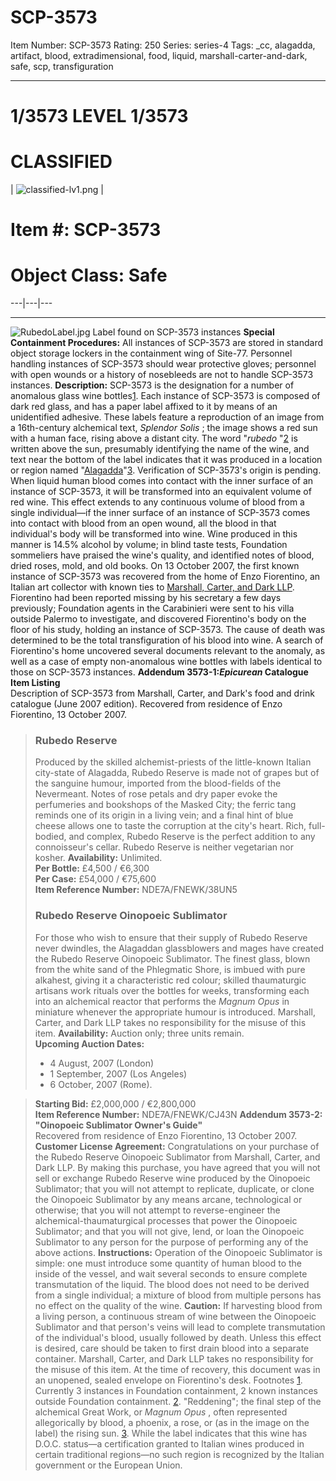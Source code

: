 # SCP-3573
Item Number: SCP-3573
Rating: 250
Series: series-4
Tags: _cc, alagadda, artifact, blood, extradimensional, food, liquid, marshall-carter-and-dark, safe, scp, transfiguration

---

# 1/3573 LEVEL 1/3573
# CLASSIFIED
| ![classified-lv1.png](https://scp-wiki.wdfiles.com/local--files/component%3Aclassified-decoration-base/classified-lv1.png) | 
# Item #: SCP-3573
# Object Class: Safe  
---|---|---  
* * *
![RubedoLabel.jpg](https://scp-wiki.wdfiles.com/local--files/scp-3573/RubedoLabel.jpg)
Label found on SCP-3573 instances
**Special Containment Procedures:** All instances of SCP-3573 are stored in standard object storage lockers in the containment wing of Site-77. Personnel handling instances of SCP-3573 should wear protective gloves; personnel with open wounds or a history of nosebleeds are not to handle SCP-3573 instances.
**Description:** SCP-3573 is the designation for a number of anomalous glass wine bottles[1](javascript:;). Each instance of SCP-3573 is composed of dark red glass, and has a paper label affixed to it by means of an unidentified adhesive. These labels feature a reproduction of an image from a 16th-century alchemical text, _Splendor Solis_ ; the image shows a red sun with a human face, rising above a distant city. The word "_rubedo_ "[2](javascript:;) is written above the sun, presumably identifying the name of the wine, and text near the bottom of the label indicates that it was produced in a location or region named "[Alagadda](/scp-2264)"[3](javascript:;). Verification of SCP-3573's origin is pending.
When liquid human blood comes into contact with the inner surface of an instance of SCP-3573, it will be transformed into an equivalent volume of red wine. This effect extends to any continuous volume of blood from a single individual—if the inner surface of an instance of SCP-3573 comes into contact with blood from an open wound, all the blood in that individual's body will be transformed into wine. Wine produced in this manner is 14.5% alcohol by volume; in blind taste tests, Foundation sommeliers have praised the wine's quality, and identified notes of blood, dried roses, mold, and old books.
On 13 October 2007, the first known instance of SCP-3573 was recovered from the home of Enzo Fiorentino, an Italian art collector with known ties to [Marshall, Carter, and Dark LLP](/marshall-carter-and-dark-hub). Fiorentino had been reported missing by his secretary a few days previously; Foundation agents in the Carabinieri were sent to his villa outside Palermo to investigate, and discovered Fiorentino's body on the floor of his study, holding an instance of SCP-3573. The cause of death was determined to be the total transfiguration of his blood into wine. A search of Fiorentino's home uncovered several documents relevant to the anomaly, as well as a case of empty non-anomalous wine bottles with labels identical to those on SCP-3573 instances.
**Addendum 3573-1:_Epicurean_ Catalogue Item Listing**  
Description of SCP-3573 from Marshall, Carter, and Dark's food and drink catalogue (June 2007 edition). Recovered from residence of Enzo Fiorentino, 13 October 2007.
> ### Rubedo Reserve
> Produced by the skilled alchemist-priests of the little-known Italian city-state of Alagadda, Rubedo Reserve is made not of grapes but of the sanguine humour, imported from the blood-fields of the Nevermeant. Notes of rose petals and dry paper evoke the perfumeries and bookshops of the Masked City; the ferric tang reminds one of its origin in a living vein; and a final hint of blue cheese allows one to taste the corruption at the city's heart. Rich, full-bodied, and complex, Rubedo Reserve is the perfect addition to any connoisseur's cellar. Rubedo Reserve is neither vegetarian nor kosher.
> **Availability:** Unlimited.  
>  **Per Bottle:** £4,500 / €6,300  
>  **Per Case:** £54,000 / €75,600  
>  **Item Reference Number:** NDE7A/FNEWK/38UN5
> ### Rubedo Reserve Oinopoeic Sublimator
> For those who wish to ensure that their supply of Rubedo Reserve never dwindles, the Alagaddan glassblowers and mages have created the Rubedo Reserve Oinopoeic Sublimator. The finest glass, blown from the white sand of the Phlegmatic Shore, is imbued with pure alkahest, giving it a characteristic red colour; skilled thaumaturgic artisans work rituals over the bottles for weeks, transforming each into an alchemical reactor that performs the _Magnum Opus_ in miniature whenever the appropriate humour is introduced. Marshall, Carter, and Dark LLP takes no responsibility for the misuse of this item.
> **Availability:** Auction only; three units remain.  
>  **Upcoming Auction Dates:**
>   * 4 August, 2007 (London)
>   * 1 September, 2007 (Los Angeles)
>   * 6 October, 2007 (Rome).
> 

> **Starting Bid:** £2,000,000 / €2,800,000  
>  **Item Reference Number:** NDE7A/FNEWK/CJ43N
**Addendum 3573-2: "Oinopoeic Sublimator Owner's Guide"**  
Recovered from residence of Enzo Fiorentino, 13 October 2007.
> **Customer License Agreement:** Congratulations on your purchase of the Rubedo Reserve Oinopoeic Sublimator from Marshall, Carter, and Dark LLP. By making this purchase, you have agreed that you will not sell or exchange Rubedo Reserve wine produced by the Oinopoeic Sublimator; that you will not attempt to replicate, duplicate, or clone the Oinopoeic Sublimator by any means arcane, technological or otherwise; that you will not attempt to reverse-engineer the alchemical-thaumaturgical processes that power the Oinopoeic Sublimator; and that you will not give, lend, or loan the Oinopoeic Sublimator to any person for the purpose of performing any of the above actions.
> **Instructions:** Operation of the Oinopoeic Sublimator is simple: one must introduce some quantity of human blood to the inside of the vessel, and wait several seconds to ensure complete transmutation of the liquid. The blood does not need to be derived from a single individual; a mixture of blood from multiple persons has no effect on the quality of the wine.
> **Caution:** If harvesting blood from a living person, a continuous stream of wine between the Oinopoeic Sublimator and that person's veins will lead to complete transmutation of the individual's blood, usually followed by death. Unless this effect is desired, care should be taken to first drain blood into a separate container. Marshall, Carter, and Dark LLP takes no responsibility for the misuse of this item.
At the time of recovery, this document was in an unopened, sealed envelope on Fiorentino's desk.
Footnotes
[1](javascript:;). Currently 3 instances in Foundation containment, 2 known instances outside Foundation containment.
[2](javascript:;). "Reddening"; the final step of the alchemical Great Work, or _Magnum Opus_ , often represented allegorically by blood, a phoenix, a rose, or (as in the image on the label) the rising sun.
[3](javascript:;). While the label indicates that this wine has D.O.C. status—a certification granted to Italian wines produced in certain traditional regions—no such region is recognized by the Italian government or the European Union.